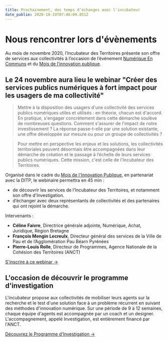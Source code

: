 ```yaml
---
title: Prochainement, des temps d’échanges avec l'incubateur
date_publie: 2020-10-19T07:46:09.851Z
---
```

# **Nous rencontrer lors d'évènements**

Au mois de novembre 2020, l’Incubateur des Territoires présente son offre de services aux collectivités à l’occasion de l’événement [Numérique En Communs](https://numerique-en-communs.fr/) et du [Mois de l’innovation publique](https://www.modernisation.gouv.fr/mois-innovation-publique/).

## Le 24 novembre aura lieu le webinar "Créer des services publics numériques à fort impact pour les usagers de ma collectivité"

> Mettre à la disposition des usagers d'une collectivité des services publics numériques utiles et utilisés : en théorie, chacun est d'accord. En pratique, s'engager concrètement dans cette démarche soulève de nombreuses questions. Comment s'assurer de l'impact de notre investissement ? La réponse passe-t-elle par une solution existante, une offre développée sur mesure ou pour un groupe de collectivités ?

> Pour mettre en perspective les enjeux et les solutions, les collectivités territoriales peuvent désormais être accompagnées dans leur démarche de création et le passage à l’échelle de leurs services publics numériques. Cette mission, c'est celle de l'Incubateur des Territoires.

Organisé dans le cadre du [Mois de l'Innovation Publique](https://app.livestorm.co/ditp-1/ditp-anct-innovation-territoriale), en partenariat avec la DITP, le webinaire permettra en 45 min :

* de découvrir les services de l’Incubateur des Territoires, et notamment son offre d'Investigation.
* d’échanger avec deux représentants de collectivités et des partenaires qui ont rejoint la démarche.

Intervenants :

* **Céline Faivre**, Directrice générale adjointe, Numérique, Achat, Juridique, Région Bretagne
* **François Mengin Lecreulx**, Directeur général des services de la Ville de Pau et de l’Agglomération Pau Béarn Pyrénées
* **Pierre-Louis Rolle**, Directeur de Programmes, Agence Nationale de la Cohésion des Territoires (ANCT)

<a class="cta shadow-yellow" href="https://app.livestorm.co/ditp-1/ditp-anct-innovation-territoriale">
 S'inscrire à ce webinar →
</a>

## L'occasion de découvrir le programme d'investigation

L'incubateur propose aux collectivités de mobiliser leurs agents sur la recherche et le test d'une solution face à un problème récurrent en suivant des méthodes d'innovation numérique. Sur une période de 9 à 12 semaines, chaque équipe d'agents est accompagnée par un coach et un designer. L'accompagnement, appelé Investigation, est entièrement financé par l'ANCT.

<a class="cta shadow-yellow" href="/offre/collectivites/">
  Découvrez le Programme d'Investigation →
</a>